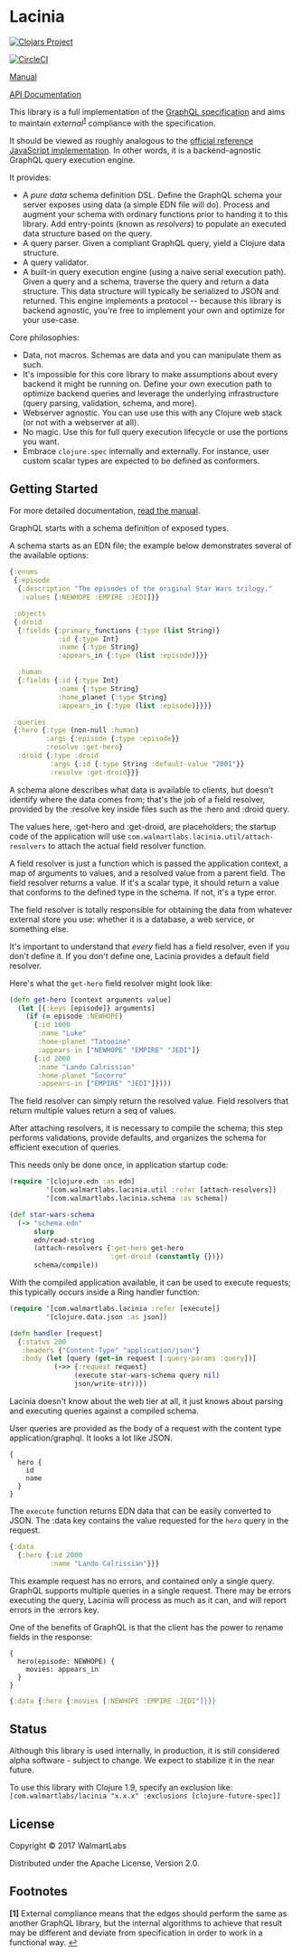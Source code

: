 # Lacinia


[![Clojars Project](https://img.shields.io/clojars/v/com.walmartlabs/lacinia.svg)](https://clojars.org/com.walmartlabs/lacinia)

[![CircleCI](https://circleci.com/gh/walmartlabs/lacinia/tree/master.svg?style=svg)](https://circleci.com/gh/walmartlabs/lacinia/tree/master)

[Manual](http://lacinia.readthedocs.io/en/latest/)

[API Documentation](http://walmartlabs.github.io/lacinia/)

This library is a full implementation of
the [GraphQL specification](https://facebook.github.io/graphql) and aims to
maintain _external_<sup id="a1">[1](#f1)</sup> compliance with the specification.

It should be viewed as roughly analogous to
the
[official reference JavaScript implementation](https://github.com/graphql/graphql-js/).
In other words, it is a backend-agnostic GraphQL query execution engine.

It provides:

- A *pure data* schema definition DSL. Define the GraphQL schema your server
  exposes using data (a simple EDN file will do). Process and augment your
  schema with ordinary functions prior to handing it to this library. Add
  entry-points (known as _resolvers_) to populate an
  executed data structure based on the query.
- A query parser.  Given a compliant GraphQL query, yield a Clojure data structure.
- A query validator.
- A built-in query execution engine (using a naive serial execution path).
  Given a query and a schema, traverse the query and return a data
  structure. This data structure will typically be serialized to JSON and
  returned. This engine implements a protocol -- because this library is
  backend agnostic, you're free to implement your own and optimize for your
  use-case.

Core philosophies:
- Data, not macros.  Schemas are data and you can manipulate them as such.
- It's impossible for this core library to make
assumptions about every backend it might be running on. Define your own
execution path to optimize backend queries and leverage the underlying
infrastructure (query parsing, validation, schema, and more).
- Webserver agnostic. You can use use this with any Clojure web stack (or not
  with a webserver at all).
- No magic.  Use this for full query execution lifecycle or use the portions
  you want.
- Embrace `clojure.spec` internally and externally.  For instance, user custom
  scalar types are expected to be defined as conformers.

## Getting Started

For more detailed documentation, [read the manual](http://lacinia.readthedocs.io/en/latest/).

GraphQL starts with a schema definition of exposed types.

A schema starts as an EDN file; the example below demonstrates several
of the available options:

```clojure
{:enums
 {:episode
  {:description "The episodes of the original Star Wars trilogy."
   :values [:NEWHOPE :EMPIRE :JEDI]}}

 :objects
 {:droid
  {:fields {:primary_functions {:type (list String)}
            :id {:type Int}
            :name {:type String}
            :appears_in {:type (list :episode)}}}

  :human
  {:fields {:id {:type Int}
            :name {:type String}
            :home_planet {:type String}
            :appears_in {:type (list :episode)}}}}

 :queries
 {:hero {:type (non-null :human)
         :args {:episode {:type :episode}}
         :resolve :get-hero}
  :droid {:type :droid
          :args {:id {:type String :default-value "2001"}}
          :resolve :get-droid}}}
```


A schema alone describes what data is available to clients, but doesn't identify where
the data comes from; that's the job of a field resolver, provided by the
:resolve key inside files such as the :hero and :droid query.

The values here, :get-hero and :get-droid, are placeholders; the startup code
of the application will use
`com.walmartlabs.lacinia.util/attach-resolvers` to attach the actual
field resolver function.

A field resolver is just a function which is passed the application context,
a map of arguments to values, and a resolved value from a
parent field.
The field resolver returns a value. If it's a scalar type, it should return a value
that conforms to the defined type in the schema.
If not, it's a type error.

The field resolver is totally responsible for obtaining the data from whatever
external store you use: whether it is a database, a web service, or something
else.


It's important to understand that _every_ field has a field resolver, even if
you don't define it.  If you don't define one, Lacinia provides a default field resolver.

Here's what the `get-hero` field resolver might look like:

```clojure
(defn get-hero [context arguments value]
  (let [{:keys [episode]} arguments]
    (if (= episode :NEWHOPE)
      {:id 1000
       :name "Luke"
       :home-planet "Tatooine"
       :appears-in ["NEWHOPE" "EMPIRE" "JEDI"]}
      {:id 2000
       :name "Lando Calrissian"
       :home-planet "Socorro"
       :appears-in ["EMPIRE" "JEDI"]})))
```

The field resolver can simply return the resolved value.
Field resolvers that return multiple values return a seq of values.

After attaching resolvers, it is necessary to compile the schema; this
step performs validations, provide defaults, and organizes the schema
for efficient execution of queries.

This needs only be done once, in application startup code:


```clojure
(require '[clojure.edn :as edn]
         '[com.walmartlabs.lacinia.util :refer [attach-resolvers]]
         '[com.walmartlabs.lacinia.schema :as schema])

(def star-wars-schema
  (-> "schema.edn"
      slurp
      edn/read-string
      (attach-resolvers {:get-hero get-hero
                         :get-droid (constantly {})})
      schema/compile))
```

With the compiled application available, it can be used to execute
requests; this typically occurs inside a Ring handler function:

```clojure
(require '[com.walmartlabs.lacinia :refer [execute]]
         '[clojure.data.json :as json])

(defn handler [request]
  {:status 200
   :headers {"Content-Type" "application/json"}
   :body (let [query (get-in request [:query-params :query])]
           (->> {:request request}
                (execute star-wars-schema query nil)
                json/write-str))})
```

Lacinia doesn't know about the web tier at all, it just knows about
parsing and executing queries against a compiled schema.

User queries are provided as the body of a request with the content type application/graphql.
It looks a lot like JSON.

```
{
  hero {
    id
    name
  }
}
```


The `execute` function returns EDN data that can be easily converted to JSON.
The :data key contains the value requested for the `hero` query in the request.

```clojure
{:data
  {:hero {:id 2000
          :name "Lando Calrissian"}}}
```

This example request has no errors, and contained only a single query.
GraphQL supports multiple queries in a single request.
There may be errors executing the query, Lacinia will process as much as
it can, and will report errors in the :errors key.

One of the benefits of GraphQL is that the client has the power to rename
fields in the response:

```
{
  hero(episode: NEWHOPE) {
    movies: appears_in
  }
}
```

```clojure
{:data {:hero {:movies [:NEWHOPE :EMPIRE :JEDI"]}}}
```

## Status

Although this library is used internally, in production, it is
still considered alpha software - subject to change.
We expect to stabilize it in the near future.

To use this library with Clojure 1.9, specify an exclusion like:
`[com.walmartlabs/lacinia "x.x.x" :exclusions [clojure-future-spec]]`

## License

Copyright © 2017 WalmartLabs

Distributed under the Apache License, Version 2.0.

## Footnotes

<b id="f1">[1]</b> External compliance means that the edges should perform the
same as another GraphQL library, but the internal algorithms to achieve that
result may be different and deviate from specification in order to work in a
functional way. [↩](#a1)
